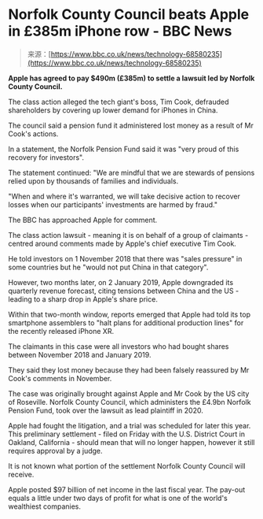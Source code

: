 <!--yml
category: 未分类
date: 2024-05-27 14:58:39
-->

# Norfolk County Council beats Apple in £385m iPhone row - BBC News

> 来源：[https://www.bbc.co.uk/news/technology-68580235](https://www.bbc.co.uk/news/technology-68580235)

**Apple has agreed to pay $490m (£385m) to settle a lawsuit led by Norfolk County Council.**

The class action alleged the tech giant's boss, Tim Cook, defrauded shareholders by covering up lower demand for iPhones in China.

The council said a pension fund it administered lost money as a result of Mr Cook's actions.

In a statement, the Norfolk Pension Fund said it was "very proud of this recovery for investors".

The statement continued: "We are mindful that we are stewards of pensions relied upon by thousands of families and individuals.

"When and where it's warranted, we will take decisive action to recover losses when our participants' investments are harmed by fraud."

The BBC has approached Apple for comment.

The class action lawsuit - meaning it is on behalf of a group of claimants - centred around comments made by Apple's chief executive Tim Cook.

He told investors on 1 November 2018 that there was "sales pressure" in some countries but he "would not put China in that category".

However, two months later, on 2 January 2019, Apple downgraded its quarterly revenue forecast, citing tensions between China and the US - leading to a sharp drop in Apple's share price.

Within that two-month window, reports emerged that Apple had told its top smartphone assemblers to "halt plans for additional production lines" for the recently released iPhone XR.

The claimants in this case were all investors who had bought shares between November 2018 and January 2019.

They said they lost money because they had been falsely reassured by Mr Cook's comments in November.

The case was originally brought against Apple and Mr Cook by the US city of Roseville. Norfolk County Council, which administers the £4.9bn Norfolk Pension Fund, took over the lawsuit as lead plaintiff in 2020.

Apple had fought the litigation, and a trial was scheduled for later this year. This preliminary settlement - filed on Friday with the U.S. District Court in Oakland, California - should mean that will no longer happen, however it still requires approval by a judge.

It is not known what portion of the settlement Norfolk County Council will receive.

Apple posted $97 billion of net income in the last fiscal year. The pay-out equals a little under two days of profit for what is one of the world's wealthiest companies.